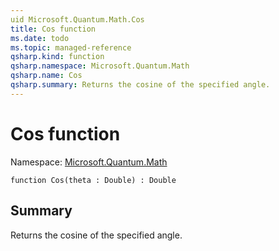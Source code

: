 ```yaml
---
uid Microsoft.Quantum.Math.Cos
title: Cos function
ms.date: todo
ms.topic: managed-reference
qsharp.kind: function
qsharp.namespace: Microsoft.Quantum.Math
qsharp.name: Cos
qsharp.summary: Returns the cosine of the specified angle.
---
```


# Cos function

Namespace: [Microsoft.Quantum.Math](xref:Microsoft.Quantum.Math)

```qsharp
function Cos(theta : Double) : Double
```

## Summary
Returns the cosine of the specified angle.
